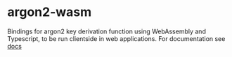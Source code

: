 # argon2-wasm
Bindings for argon2 key derivation function using WebAssembly and Typescript, to be run clientside in web applications. For documentation see [docs](docs/README.md)

